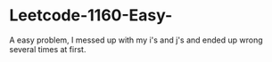 # Leetcode-1160-Easy-
A easy problem, I messed up with my i's and j's and ended up wrong several times at first.

